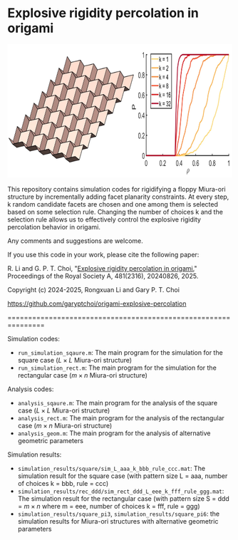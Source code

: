 # Explosive rigidity percolation in origami

<img src = "https://github.com/garyptchoi/origami-explosive-percolation/blob/main/cover.jpg" height="300" />

This repository contains simulation codes for rigidifying a floppy Miura-ori structure by incrementally adding facet planarity constraints.
At every step, k random candidate facets are chosen and one among them is selected based on some selection rule.
Changing the number of choices k and the selection rule allows us to effectively control the explosive rigidity percolation behavior in origami.

Any comments and suggestions are welcome. 

If you use this code in your work, please cite the following paper:

R. Li and G. P. T. Choi,
"[Explosive rigidity percolation in origami.](https://doi.org/10.1098/rspa.2024.0826)"
Proceedings of the Royal Society A, 481(2316), 20240826, 2025. 

Copyright (c) 2024-2025, Rongxuan Li and Gary P. T. Choi

https://github.com/garyptchoi/origami-explosive-percolation

===============================================================

Simulation codes:
* `run_simulation_sqaure.m`: The main program for the simulation for the square case ($L \times L$ Miura-ori structure)
* `run_simulation_rect.m`: The main program for the simulation for the rectangular case ($m \times n$ Miura-ori structure)

Analysis codes:
* `analysis_sqaure.m`: The main program for the analysis of the square case ($L \times L$ Miura-ori structure)
* `analysis_rect.m`: The main program for the analysis of the rectangular case ($m \times n$ Miura-ori structure)
* `analysis_geom.m`: The main program for the analysis of alternative geometric parameters 

Simulation results:
* `simulation_results/square/sim_L_aaa_k_bbb_rule_ccc.mat`: The simulation result for the square case (with pattern size L = aaa, number of choices k = bbb, rule = ccc)
* `simulation_results/rec_ddd/sim_rect_ddd_L_eee_k_fff_rule_ggg.mat`: The simulation result for the rectangular case (with pattern size S = ddd = $m \times n$ where m = eee, number of choices k = fff, rule = ggg)
* `simulation_results/square_pi3`, `simulation_results/square_pi6`: the simulation results for Miura-ori structures with alternative geometric parameters
